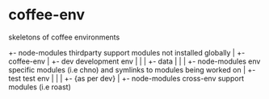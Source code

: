 coffee-env
==========

skeletons of coffee environments

+- node-modules                 thirdparty support modules not installed globally
|
+- coffee-env
  |
  +- dev                        development env
  |  |
  |  +- data
  |  |
  |  +- node-modules            env specific modules (i.e chno) and symlinks to modules being worked on
  |
  +- test                       test env
  |  |
  |  +- {as per dev}
  |
  +- node-modules               cross-env support modules (i.e roast)


